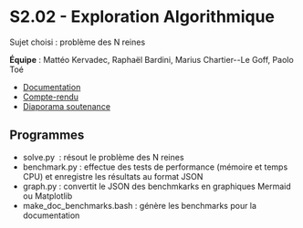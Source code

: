 # S2.02 - Exploration Algorithmique

Sujet choisi : problème des N reines

**Équipe**&nbsp;: Mattéo Kervadec, Raphaël Bardini, Marius Chartier--Le Goff, Paolo Toé

- [Documentation](/doc/algorithmes.md)
- [Compte-rendu](/doc/S2.02%20Compte-Rendu.pdf)
- [Diaporama soutenance](/doc/Diaporama%20soutenance.pdf)

## Programmes

- solve.py&nbsp; : résout le problème des N reines
- benchmark.py&nbsp;: effectue des tests de performance (mémoire et temps CPU) et enregistre les résultats au format JSON
- graph.py&nbsp;: convertit le JSON des benchmkarks en graphiques Mermaid ou Matplotlib
- make_doc_benchmarks.bash&nbsp;: génère les benchmarks pour la documentation
